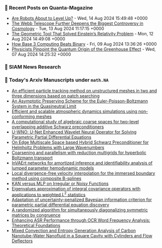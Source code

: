 ### 📝 Recent Posts on Quanta-Magazine
<!-- quanta starts -->
* <a href="https://www.quantamagazine.org/are-robots-about-to-level-up-20240814/">Are Robots About to Level Up?</a> - Wed, 14 Aug 2024 15:49:48 +0000
* <a href="https://www.quantamagazine.org/the-webb-telescope-further-deepens-the-biggest-controversy-in-cosmology-20240813/">The Webb Telescope Further Deepens the Biggest Controversy in Cosmology</a> - Tue, 13 Aug 2024 11:17:15 +0000
* <a href="https://www.quantamagazine.org/the-geometric-tool-that-solved-einsteins-relativity-problem-20240812/">The Geometric Tool That Solved Einstein’s Relativity Problem</a> - Mon, 12 Aug 2024 14:49:08 +0000
* <a href="https://www.quantamagazine.org/how-base-3-computing-beats-binary-20240809/">How Base 3 Computing Beats Binary</a> - Fri, 09 Aug 2024 13:36:26 +0000
* <a href="https://www.quantamagazine.org/physicists-pinpoint-the-quantum-origin-of-the-greenhouse-effect-20240807/">Physicists Pinpoint the Quantum Origin of the Greenhouse Effect</a> - Wed, 07 Aug 2024 14:25:32 +0000
<!-- quanta ends -->

### 📝 SIAM News Research
<!-- siam-news starts -->

<!-- siam-news ends -->

### 📝 Today's Arxiv Manuscripts under ``math.NA``
<!-- arxiv-math-na starts -->
* <a href="https://arxiv.org/abs/2408.07959">An efficient particle tracking method on unstructured meshes in two and three dimensions based on patch searching</a>
* <a href="https://arxiv.org/abs/2408.08029">An Asymptotic Preserving Scheme for the Euler-Poisson-Boltzmann System in the Quasineutral Limit</a>
* <a href="https://arxiv.org/abs/2408.08129">Efficient and scalable atmospheric dynamics simulations using non-conforming meshes</a>
* <a href="https://arxiv.org/abs/2408.08187">A computational study of algebraic coarse spaces for two-level overlapping additive Schwarz preconditioners</a>
* <a href="https://arxiv.org/abs/2408.08190">U-WNO: U-Net Enhanced Wavelet Neural Operator for Solving Parametric Partial Differential Equations</a>
* <a href="https://arxiv.org/abs/2408.08198">On Edge Multiscale Space based Hybrid Schwarz Preconditioner for Helmholtz Problems with Large Wavenumbers</a>
* <a href="https://arxiv.org/abs/2408.08262">Coarsening and parallelism with reduction multigrids for hyperbolic Boltzmann transport</a>
* <a href="https://arxiv.org/abs/2408.08264">InVAErt networks for amortized inference and identifiability analysis of lumped parameter hemodynamic models</a>
* <a href="https://arxiv.org/abs/2408.08280">Local divergence-free velocity interpolation for the immersed boundary method using composite B-splines</a>
* <a href="https://arxiv.org/abs/2408.07906">KAN versus MLP on Irregular or Noisy Functions</a>
* <a href="https://arxiv.org/abs/2408.08064">Eigenvalues approximation of integral covariance operators with applications to weighted $L^2$ statistics</a>
* <a href="https://arxiv.org/abs/2408.08106">Adaptation of uncertainty-penalized Bayesian information criterion for parametric partial differential equation discovery</a>
* <a href="https://arxiv.org/abs/2402.16557">A randomized algorithm for simultaneously diagonalizing symmetric matrices by congruence</a>
* <a href="https://arxiv.org/abs/2405.02995">Enhancing ASR Performance through OCR Word Frequency Analysis: Theoretical Foundations</a>
* <a href="https://arxiv.org/abs/2407.17625">Mixed Convection and Entropy Generation Analysis of Carbon Nanotube-Water Nanofluid in a Square Cavity with Cylinders and Flow Deflectors</a>
<!-- arxiv-math-na ends -->
